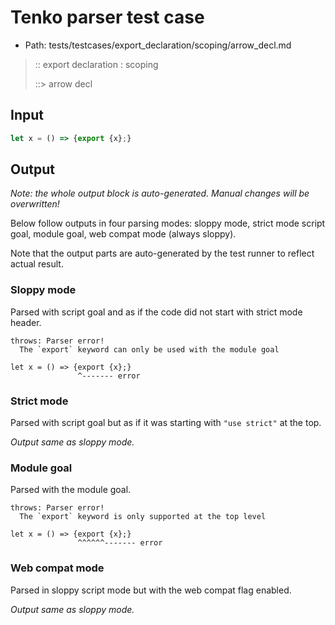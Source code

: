 # Tenko parser test case

- Path: tests/testcases/export_declaration/scoping/arrow_decl.md

> :: export declaration : scoping
>
> ::> arrow decl

## Input

`````js
let x = () => {export {x};}
`````

## Output

_Note: the whole output block is auto-generated. Manual changes will be overwritten!_

Below follow outputs in four parsing modes: sloppy mode, strict mode script goal, module goal, web compat mode (always sloppy).

Note that the output parts are auto-generated by the test runner to reflect actual result.

### Sloppy mode

Parsed with script goal and as if the code did not start with strict mode header.

`````
throws: Parser error!
  The `export` keyword can only be used with the module goal

let x = () => {export {x};}
               ^------- error
`````

### Strict mode

Parsed with script goal but as if it was starting with `"use strict"` at the top.

_Output same as sloppy mode._

### Module goal

Parsed with the module goal.

`````
throws: Parser error!
  The `export` keyword is only supported at the top level

let x = () => {export {x};}
               ^^^^^^------- error
`````


### Web compat mode

Parsed in sloppy script mode but with the web compat flag enabled.

_Output same as sloppy mode._
